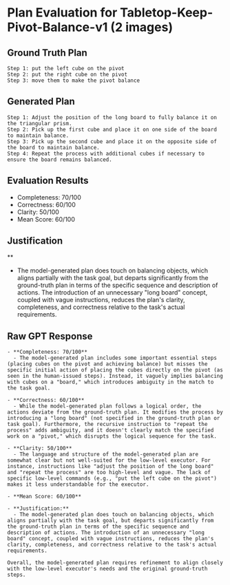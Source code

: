 # Plan Evaluation for Tabletop-Keep-Pivot-Balance-v1 (2 images)

## Ground Truth Plan
```
Step 1: put the left cube on the pivot
Step 2: put the right cube on the pivot
Step 3: move them to make the pivot balance
```

## Generated Plan
```
Step 1: Adjust the position of the long board to fully balance it on the triangular prism.
Step 2: Pick up the first cube and place it on one side of the board to maintain balance.
Step 3: Pick up the second cube and place it on the opposite side of the board to maintain balance.
Step 4: Repeat the process with additional cubes if necessary to ensure the board remains balanced.
```

## Evaluation Results
- Completeness: 70/100
- Correctness: 60/100
- Clarity: 50/100
- Mean Score: 60/100

## Justification
**
  - The model-generated plan does touch on balancing objects, which aligns partially with the task goal, but departs significantly from the ground-truth plan in terms of the specific sequence and description of actions. The introduction of an unnecessary "long board" concept, coupled with vague instructions, reduces the plan's clarity, completeness, and correctness relative to the task's actual requirements.

## Raw GPT Response
```
- **Completeness: 70/100**
  - The model-generated plan includes some important essential steps (placing cubes on the pivot and achieving balance) but misses the specific initial action of placing the cubes directly on the pivot (as seen in the human-issued steps). Instead, it vaguely implies balancing with cubes on a "board," which introduces ambiguity in the match to the task goal.

- **Correctness: 60/100**
  - While the model-generated plan follows a logical order, the actions deviate from the ground-truth plan. It modifies the process by introducing a "long board" (not specified in the ground-truth plan or task goal). Furthermore, the recursive instruction to "repeat the process" adds ambiguity, and it doesn't clearly match the specified work on a "pivot," which disrupts the logical sequence for the task.

- **Clarity: 50/100**
  - The language and structure of the model-generated plan are somewhat clear but not well-suited for the low-level executor. For instance, instructions like "adjust the position of the long board" and "repeat the process" are too high-level and vague. The lack of specific low-level commands (e.g., "put the left cube on the pivot") makes it less understandable for the executor.

- **Mean Score: 60/100**

- **Justification:**
  - The model-generated plan does touch on balancing objects, which aligns partially with the task goal, but departs significantly from the ground-truth plan in terms of the specific sequence and description of actions. The introduction of an unnecessary "long board" concept, coupled with vague instructions, reduces the plan's clarity, completeness, and correctness relative to the task's actual requirements. 

Overall, the model-generated plan requires refinement to align closely with the low-level executor's needs and the original ground-truth steps.
```
